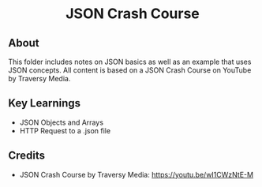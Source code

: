 <h1 align="center">JSON Crash Course</h1>

<h2>About</h2>
This folder includes notes on JSON basics as well as an example that uses JSON concepts.
All content is based on a JSON Crash Course on YouTube by Traversy Media.

<h2>Key Learnings</h2>

- JSON Objects and Arrays
- HTTP Request to a .json file

<h2>Credits</h2>

- JSON Crash Course by Traversy Media: https://youtu.be/wI1CWzNtE-M
